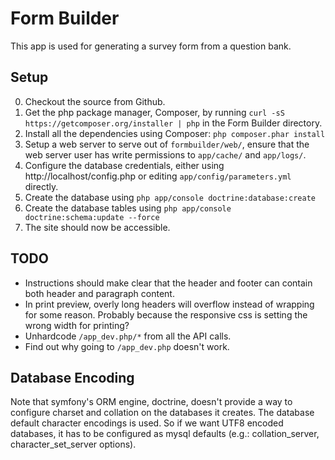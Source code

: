 Form Builder
========================

This app is used for generating a survey form from a question bank.

## Setup

0. Checkout the source from Github.
1. Get the php package manager, Composer, by running `curl -sS https://getcomposer.org/installer | php` in the Form Builder directory.
2. Install all the dependencies using Composer: `php composer.phar install`
3. Setup a web server to serve out of `formbuilder/web/`, ensure that the web server user has write permissions to `app/cache/` and `app/logs/`.
4. Configure the database credentials, either using http://localhost/config.php or editing `app/config/parameters.yml` directly.
5. Create the database using `php app/console doctrine:database:create`
6. Create the database tables using `php app/console doctrine:schema:update --force`
7. The site should now be accessible.

## TODO

* Instructions should make clear that the header and footer can contain both header and paragraph content.
* In print preview, overly long headers will overflow instead of wrapping for some reason. Probably because the responsive css is setting the wrong width for printing?
* Unhardcode `/app_dev.php/*` from all the API calls.
* Find out why going to `/app_dev.php` doesn't work.

## Database Encoding

Note that symfony's ORM engine, doctrine, doesn't provide a way to configure charset and collation on the databases it creates. The database default character encodings is used. So if we want UTF8 encoded databases, it has to be configured as mysql defaults (e.g.: collation\_server, character\_set\_server options).

